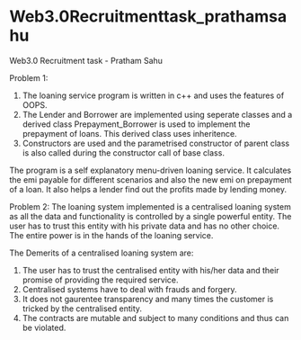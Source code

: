 # Web3.0Recruitmenttask_prathamsahu
Web3.0 Recruitment task - Pratham Sahu

Problem 1:

1. The loaning service program is written in c++ and uses the features of OOPS.
2. The Lender and Borrower are implemented using seperate classes and a derived class Prepayment_Borrower is used to implement the prepayment of loans. This derived class uses inheritence.
3. Constructors are used and the parametrised constructor of parent class is also called during the constructor call of base class.

The program is a self explanatory menu-driven loaning service. It calculates the emi payable for different scenarios and also the new emi on prepayment of a loan. It also helps a lender find out the profits made by lending money.


Problem 2:
The loaning system implemented is a centralised loaning system as all the data and functionality is controlled by a single powerful entity. The user has to trust this entity with his private data and has no other choice. The entire power is in the hands of the loaning service.
 
The Demerits of a centralised loaning system are: 

1. The user has to trust the centralised entity with his/her data and their promise of providing the required service.
2. Centralised systems have to deal with frauds and forgery.
3. It does not gaurentee transparency and many times the customer is tricked by the centralised entity.
4. The contracts are mutable and subject to many conditions and thus can be violated.


